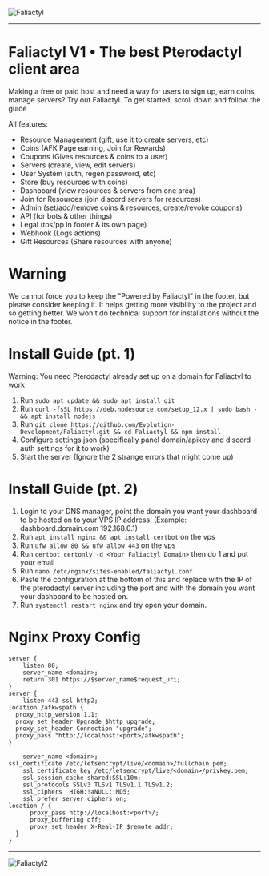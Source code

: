 ![Faliactyl](https://cdn.discordapp.com/attachments/933803827335925892/933818721322008686/download_1.jpg)

<hr>

# Faliactyl V1 • The best Pterodactyl client area
Making a free or paid host and need a way for users to sign up, earn coins, manage servers? Try out Faliactyl.
To get started, scroll down and follow the guide

All features:
- Resource Management (gift, use it to create servers, etc)
- Coins (AFK Page earning, Join for Rewards)
- Coupons (Gives resources & coins to a user)
- Servers (create, view, edit servers)
- User System (auth, regen password, etc)
- Store (buy resources with coins)
- Dashboard (view resources & servers from one area)
- Join for Resources (join discord servers for resources)
- Admin (set/add/remove coins & resources, create/revoke coupons)
- API (for bots & other things)
- Legal (tos/pp in footer & its own page)
- Webhook (Logs actions)
- Gift Resources (Share resources with anyone)

# Warning

We cannot force you to keep the "Powered by Faliactyl" in the footer, but please consider keeping it. It helps getting more visibility to the project and so getting better. We won't do technical support for installations without the notice in the footer.


# Install Guide (pt. 1)

Warning: You need Pterodactyl already set up on a domain for Faliactyl to work
1. Run `sudo apt update && sudo apt install git`
2. Run `curl -fsSL https://deb.nodesource.com/setup_12.x | sudo bash - && apt install nodejs`
2. Run `git clone https://github.com/Evolution-Development/Faliactyl.git && cd Faliactyl && npm install`
3. Configure settings.json (specifically panel domain/apikey and discord auth settings for it to work)
4. Start the server (Ignore the 2 strange errors that might come up)

# Install Guide (pt. 2)

1. Login to your DNS manager, point the domain you want your dashboard to be hosted on to your VPS IP address. (Example: dashboard.domain.com 192.168.0.1)
2. Run `apt install nginx && apt install certbot` on the vps
3. Run `ufw allow 80 && ufw allow 443` on the vps
4. Run `certbot certonly -d <Your Faliactyl Domain>` then do 1 and put your email
5. Run `nano /etc/nginx/sites-enabled/faliactyl.conf`
6. Paste the configuration at the bottom of this and replace with the IP of the pterodactyl server including the port and with the domain you want your dashboard to be hosted on.
7. Run `systemctl restart nginx` and try open your domain.
# Nginx Proxy Config
```Nginx
server {
    listen 80;
    server_name <domain>;
    return 301 https://$server_name$request_uri;
}
server {
    listen 443 ssl http2;
location /afkwspath {
  proxy_http_version 1.1;
  proxy_set_header Upgrade $http_upgrade;
  proxy_set_header Connection "upgrade";
  proxy_pass "http://localhost:<port>/afkwspath";
}
    
    server_name <domain>;
ssl_certificate /etc/letsencrypt/live/<domain>/fullchain.pem;
    ssl_certificate_key /etc/letsencrypt/live/<domain>/privkey.pem;
    ssl_session_cache shared:SSL:10m;
    ssl_protocols SSLv3 TLSv1 TLSv1.1 TLSv1.2;
    ssl_ciphers  HIGH:!aNULL:!MD5;
    ssl_prefer_server_ciphers on;
location / {
      proxy_pass http://localhost:<port>/;
      proxy_buffering off;
      proxy_set_header X-Real-IP $remote_addr;
  }
}
```
<hr>

![Faliactyl2](https://cdn.discordapp.com/attachments/941487332668878868/941490503248150598/360_F_444154863_0Ls8m4rwA7FxCFF0MH55ICTPnOM8La6r.jpg)

